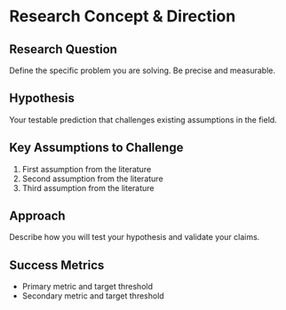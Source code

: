 # Research Concept & Direction

## Research Question
Define the specific problem you are solving. Be precise and measurable.

## Hypothesis
Your testable prediction that challenges existing assumptions in the field.

## Key Assumptions to Challenge
1. First assumption from the literature
2. Second assumption from the literature
3. Third assumption from the literature

## Approach
Describe how you will test your hypothesis and validate your claims.

## Success Metrics
- Primary metric and target threshold
- Secondary metric and target threshold
